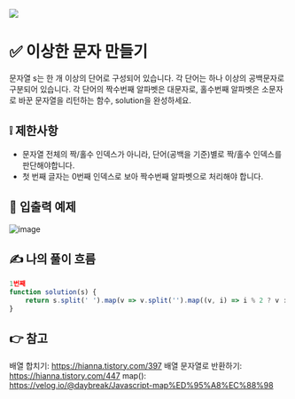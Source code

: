 ![](https://images.velog.io/images/make_w/post/469b5532-e056-4770-b04b-e9eaecf10fe4/js%E1%84%8B%E1%85%B5%E1%84%86%E1%85%B5%E1%84%8C%E1%85%B5.png)
# ✅ 이상한 문자 만들기
문자열 s는 한 개 이상의 단어로 구성되어 있습니다. 각 단어는 하나 이상의 공백문자로 구분되어 있습니다. 각 단어의 짝수번째 알파벳은 대문자로, 홀수번째 알파벳은 소문자로 바꾼 문자열을 리턴하는 함수, solution을 완성하세요.

## ❕ 제한사항
- 문자열 전체의 짝/홀수 인덱스가 아니라, 단어(공백을 기준)별로 짝/홀수 인덱스를 판단해야합니다.
- 첫 번째 글자는 0번째 인덱스로 보아 짝수번째 알파벳으로 처리해야 합니다.
## 📢 입출력 예제
![image](https://user-images.githubusercontent.com/97653052/158004179-cb6bfd0e-a36c-4058-a9c0-17748e48488f.png)

## ✍ 나의 풀이 흐름

```javascript
1번째
function solution(s) {
    return s.split(' ').map(v => v.split('').map((v, i) => i % 2 ? v : v.toUpperCase()).join('')).join(' ')
}
```
## 👉 참고
배열 합치기: https://hianna.tistory.com/397
배열 문자열로 반환하기: https://hianna.tistory.com/447
map(): https://velog.io/@daybreak/Javascript-map%ED%95%A8%EC%88%98
